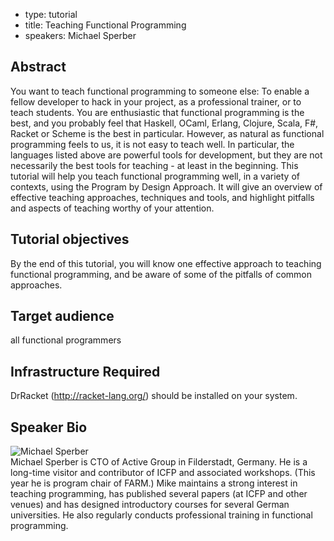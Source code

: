 - type: tutorial
- title: Teaching Functional Programming
- speakers: Michael Sperber

## Abstract
You want to teach functional programming to someone else: To enable a fellow developer to hack in your project, as a professional trainer, or to teach students.  You are enthusiastic that functional programming is the best, and you probably feel that Haskell, OCaml, Erlang, Clojure, Scala, F#, Racket or Scheme is the best in particular.  However, as natural as functional programming feels to us, it is not easy to teach well. In particular, the languages listed above are powerful tools for development, but they are not necessarily the best tools for teaching - at least in the beginning. This tutorial will help you teach functional programming well, in a variety of contexts, using the Program by Design Approach.  It will give an overview of effective teaching approaches, techniques and tools, and highlight pitfalls and aspects of teaching worthy of your attention.

## Tutorial objectives
By the end of this tutorial, you will know one effective approach to teaching functional programming, and be aware of some of the pitfalls of common approaches.

## Target audience
all functional programmers

## Infrastructure Required
DrRacket (http://racket-lang.org/) should be installed on your system.

## Speaker Bio
<div class="row" media:type="text/omd">

<div class="medium-4 columns">
<img src="img/michael-sperber.jpg" alt="Michael Sperber"></img>
</div>

<div class="medium-8 columns" media:type="text/omd">
Michael Sperber is CTO of Active Group in Filderstadt, Germany.  He is a long-time visitor and contributor of ICFP and associated workshops.  (This year he is program chair of FARM.)  Mike maintains a strong interest in teaching programming, has published several papers (at ICFP and other venues) and has designed introductory courses for several German universities.  He also regularly conducts professional training in functional programming.
</div>

</div>
